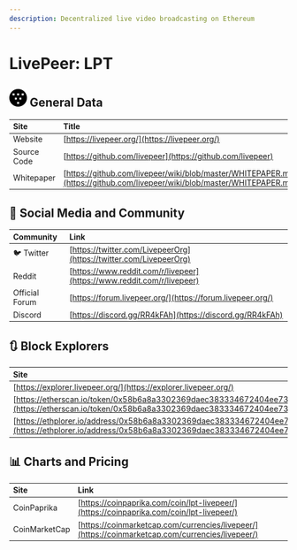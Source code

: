 ```yaml
---
description: Decentralized live video broadcasting on Ethereum
---
```


# LivePeer: LPT

## ![](../../.gitbook/assets/lpt.png) General Data

| Site | Title |
| :--- | :--- |
| Website | [https://livepeer.org/](https://livepeer.org/) |
| Source Code | [https://github.com/livepeer](https://github.com/livepeer) |
| Whitepaper | [https://github.com/livepeer/wiki/blob/master/WHITEPAPER.md](https://github.com/livepeer/wiki/blob/master/WHITEPAPER.md) |

## 🙋 Social Media and Community

| Community | Link |
| :--- | :--- |
| 🐦 Twitter | [https://twitter.com/LivepeerOrg](https://twitter.com/LivepeerOrg) |
| Reddit | [https://www.reddit.com/r/livepeer](https://www.reddit.com/r/livepeer) |
| Official Forum | [https://forum.livepeer.org/](https://forum.livepeer.org/) |
| Discord | [https://discord.gg/RR4kFAh](https://discord.gg/RR4kFAh) |

## 🔃 Block Explorers

| Site |
| :--- |
| [https://explorer.livepeer.org/](https://explorer.livepeer.org/) |
| [https://etherscan.io/token/0x58b6a8a3302369daec383334672404ee733ab239](https://etherscan.io/token/0x58b6a8a3302369daec383334672404ee733ab239) |
| [https://ethplorer.io/address/0x58b6a8a3302369daec383334672404ee733ab239](https://ethplorer.io/address/0x58b6a8a3302369daec383334672404ee733ab239) |

## 📊 Charts and Pricing

| Site | Link |
| :--- | :--- |
| CoinPaprika | [https://coinpaprika.com/coin/lpt-livepeer/](https://coinpaprika.com/coin/lpt-livepeer/) |
| CoinMarketCap | [https://coinmarketcap.com/currencies/livepeer/](https://coinmarketcap.com/currencies/livepeer/) |

